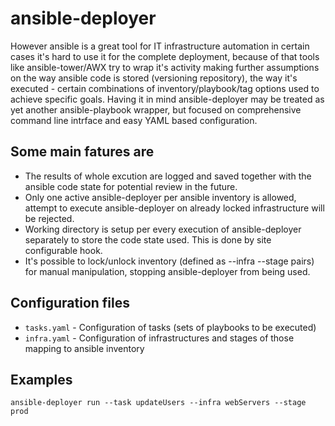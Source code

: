 # ansible-deployer
However ansible is a great tool for IT infrastructure automation in certain cases it's hard to use
it for the complete deployment, because of that tools like ansible-tower/AWX try to wrap it's
activity making further assumptions on the way ansible code is stored (versioning repository), the
way it's executed - certain combinations of inventory/playbook/tag options used to achieve specific
goals. Having it in mind ansible-deployer may be treated as yet another ansible-playbook wrapper, but
focused on comprehensive command line intrface and easy YAML based configuration.

## Some main fatures are
- The results of whole excution are logged and saved together with the ansible code state for
potential review in the future.
- Only one active ansible-deployer per ansible inventory is allowed, attempt to execute ansible-deployer
on already locked infrastructure will be rejected.
- Working directory is setup per every execution of ansible-deployer separately to store the code
state used. This is done by site configurable hook.
- It's possible to lock/unlock inventory (defined as --infra --stage pairs) for manual manipulation,
stopping ansible-deployer from being used.

## Configuration files
- `tasks.yaml` - Configuration of tasks (sets of playbooks to be executed)
- `infra.yaml` - Configuration of infrastructures and stages of those mapping to ansible inventory

## Examples
```
ansible-deployer run --task updateUsers --infra webServers --stage prod
```


